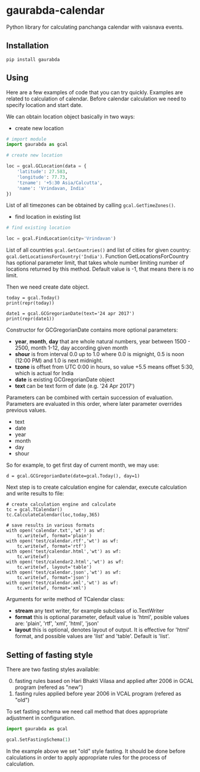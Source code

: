 # gaurabda-calendar
Python library for calculating panchanga calendar with vaisnava events.

## Installation

```
pip install gaurabda
```

## Using

Here are a few examples of code that you can try quickly. Examples are related
to calculation of calendar. Before calendar calculation we need to specify
location and start date.

We can obtain location object basically in two ways:

* create new location

```python
# import module
import gaurabda as gcal

# create new location

loc = gcal.GCLocation(data = {
    'latitude': 27.583,
    'longitude': 77.73,
    'tzname': '+5:30 Asia/Calcutta',
    'name': 'Vrindavan, India'
})
```

List of all timezones can be obtained by calling `gcal.GetTimeZones()`.

* find location in existing list

```python
# find existing location

loc = gcal.FindLocation(city='Vrindavan')
```

List of all countries `gcal.GetCountries()` and list of cities for given country: `gcal.GetLocationsForCountry('India')`. Function GetLocationsForCountry has optional parameter limit, that takes whole number limiting number of locations returned by this method. Default value is -1, that means there is no limit.


Then we need create date object.

```
today = gcal.Today()
print(repr(today))

date1 = gcal.GCGregorianDate(text='24 apr 2017')
print(repr(date1))
```

Constructor for GCGregorianDate contains more optional parameters:

* **year**, **month**, **day** that are whole natural numbers, year between 1500 - 2500, month 1-12, day according given month
* **shour** is from interval 0.0 up to 1.0 where 0.0 is mignight, 0.5 is noon (12:00 PM) and 1.0 is next midnight.
* **tzone** is offset from UTC 0:00 in hours, so value +5.5 means offset 5:30, which is actual for India
* **date** is existing GCGregorianDate object
* **text** can be text form of date (e.g. '24 Apr 2017')

Parameters can be combined with certain succession of evaluation. Parameters are evaluated in this order, where later parameter overrides previous values.

* text
* date
* year
* month
* day
* shour

So for example, to get first day of current month, we may use:

```
d = gcal.GCGregorianDate(date=gcal.Today(), day=1)
```

Next step is to create calculation engine for calendar, execute calculation and write results to file:

```
# create calculation engine and calculate
tc = gcal.TCalendar()
tc.CalculateCalendar(loc,today,365)

# save results in various formats
with open('calendar.txt','wt') as wf:
    tc.write(wf, format='plain')
with open('test/calendar.rtf','wt') as wf:
    tc.write(wf, format='rtf')
with open('test/calendar.html','wt') as wf:
    tc.write(wf)
with open('test/calendar2.html','wt') as wf:
    tc.write(wf, layout='table')
with open('test/calendar.json','wt') as wf:
    tc.write(wf, format='json')
with open('test/calendar.xml','wt') as wf:
    tc.write(wf, format='xml')
```

Arguments for write method of TCalendar class:

* **stream** any text writer, for example subclass of io.TextWriter
* **format** this is optional parameter, default value is 'html', posible values are: 'plain', 'rtf', 'xml', 'html', 'json'
* **layout** this is optional, denotes layout of output. It is effective for 'html' format, and possible values are 'list' and 'table'. Default is 'list'.


## Setting of fasting style

There are two fasting styles available:

0) fasting rules based on Hari Bhakti Vilasa and applied after 2006 in GCAL program (refered as "new")
1) fasting rules applied before year 2006 in VCAL program (refered as "old")

To set fasting schema we need call method that does appropriate adjustment in configuration.

```python
import gaurabda as gcal

gcal.SetFastingSchema(1)
```

In the example above we set "old" style fasting. It should be done before calculations in order to apply appropriate rules for the process of calculation.

